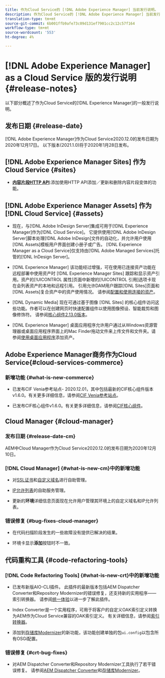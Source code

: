 ```yaml
---
title: 作为Cloud Service的 [!DNL Adobe Experience Manager] 当前发行说明。
description: 作为Cloud Service的 [!DNL Adobe Experience Manager] 当前发行说明。
translation-type: tm+mt
source-git-commit: 6b001ffb9afe73c09d131ef7901cc2c12c57f164
workflow-type: tm+mt
source-wordcount: '553'
ht-degree: 4%

---
```



# [!DNL Adobe Experience Manager] as a Cloud Service 版的发行说明 {#release-notes}

以下部分概述了作为Cloud Service的[!DNL Experience Manager]的一般发行说明。

## 发布日期 {#release-date}

[!DNL Adobe Experience Manager]作为Cloud Service2020.12.0的发布日期为2020年12月17日。
以下版本(2021.1.0)将于2020年1月28日发布。

## [!DNL Adobe Experience Manager Sites] 作为Cloud Service  {#sites}

* **[内容片段HTTP API](/help/assets/content-fragments/assets-api-content-fragments.md)**:添加使用HTTP API添加／更新和删除内容片段变体的功能。

## [!DNL Adobe Experience Manager Assets] 作为  [!DNL Cloud Service] {#assets}

* 现在，与[!DNL Adobe InDesign Server]集成可用于[!DNL Experience Manager]作为[!DNL Cloud Service]。 它提供使用[!DNL Adobe InDesign Server]脚本处理[!DNL Adobe InDesign]文件的自动化，并允许用户使用[!DNL Assets]模板用户界面创建小册子或广告。 [!DNL Experience Manager as a Cloud Service]仅支持由[!DNL Adobe Managed Services]托管的[!DNL InDesign Server]。 <!-- TBD: Add link to article. -->

* [!DNL Experience Manager] 该功能经过增强，可在使用已连接资产功能在远程部署中使用资产时 [!DNL Experience Manager Sites] 跟踪和显示资产引用。资产的[!UICONTROL 属性]页面中新增的[!UICONTROL 引用]选项卡现在会列表资产的本地和远程引用。 引用允许DAM用户跟踪[!DNL Sites]页面和[!DNL Assets]复合资产中的资产使用情况。 请参阅[配置和使用连接的资产](/help/assets/use-assets-across-connected-assets-instances.md)。

* [!DNL Dynamic Media] 现在可通过基于图像 [!DNL Sites] 的核心组件访问这些功能。作者可以在创建网页时快速配置组件以使用图像预设、智能裁剪和图像修饰符。 请参阅[核心组件2.13.0版本](https://github.com/adobe/aem-core-wcm-components/releases/tag/core.wcm.components.reactor-2.13.0)。

* [!DNL Experience Manager] 桌面应用程序允许用户通过从Windows资源管理器或桌面应用程序界面上的Mac Finder拖动文件来上传文件和文件夹。请参阅[使用桌面应用程序](https://experienceleague.adobe.com/docs/experience-manager-desktop-app/using/using.html#upload-and-add-new-assets-to-aem)添加资产。

## Adobe Experience Manager商务作为Cloud Service{#cloud-services-commerce}

### 新增功能 {#what-is-new-commerce}

* 已发布CIF Venia参考站点- 2020.12.01，其中包括最新的CIF核心组件版本v1.6.0。有关更多详细信息，请参阅[CIF Venia参考站点](https://github.com/adobe/aem-cif-guides-venia/releases/tag/venia-2020.12.01)。

* 已发布CIF核心组件v1.6.0。有关更多详细信息，请参阅[CIF核心组件](https://github.com/adobe/aem-core-cif-components/releases/tag/core-cif-components-reactor-1.6.0)。

## Cloud Manager {#cloud-manager}

### 发布日期 {#release-date-cm}

AEM中Cloud Manager作为Cloud Service2020.12.0的发布日期为2020年12月10日。

### [!DNL Cloud Manager] {#what-is-new-cm}中的新增功能

* 对[SSL证书](/help/implementing/cloud-manager/managing-ssl-certifications/introduction.md)和[自定义域名](/help/implementing/cloud-manager/custom-domain-names/introduction.md)进行自助管理。

* [IP允许列表](/help/implementing/cloud-manager/ip-allow-lists/introduction.md)的自助服务管理。

* 更新的&#x200B;**环境**&#x200B;详细信息页面现在允许用户管理其环境上的自定义域名和IP允许列表。

### 错误修复 {#bug-fixes-cloud-manager}

* 在代码扫描阶段发生的一些故障没有提供已解决的结果。

* 环境卡显示&#x200B;**添加**&#x200B;按钮时不一致。

## 代码重构工具 {#code-refactoring-tools}

### [!DNL Code Refactoring Tools] {#what-is-new-crt}中的新增功能

* 已发布新版AIO-CLI插件。 此插件的最新版本包括AEM Dispatcher Converter和Repository Modernizer的错误修复，还支持新的实用程序——索引转换器。 请参阅[统一体验](https://experienceleague.adobe.com/docs/experience-manager-cloud-service/moving/refactoring-tools/unified-experience.html?lang=en#benefits)以进一步了解此插件。

* Index Converter是一个实用程序，可用于将客户的自定义OAK索引定义转换为AEM作为Cloud Service兼容的OAK索引定义。 有关详细信息，请参阅[索引转换器](https://github.com/adobe/aem-cloud-service-source-migration/tree/master/packages/index-converter)。

* 添加到[存储库Modernizer](https://github.com/adobe/aem-cloud-service-source-migration/tree/master/packages/repository-modernizer)的新功能，该功能创建单独的包`ui.config`以包含所有OSGi配置。

### 错误修复 {#crt-bug-fixes}

* 对AEM Dispatcher Converter和Repository Modernizer工具执行了若干错误修复。 请参阅[AEM Dispatcher Converter](https://github.com/adobe/aem-cloud-service-source-migration/tree/master/packages/dispatcher-converter)和[存储库Modernizer](https://github.com/adobe/aem-cloud-service-source-migration/tree/master/packages/repository-modernizer)。

